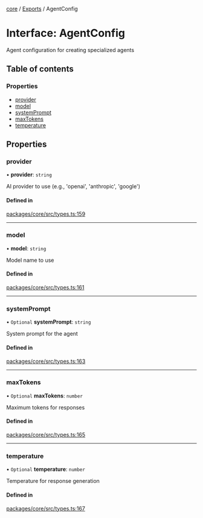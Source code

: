 <!-- 
 ⚠️  AUTO-GENERATED FILE - DO NOT EDIT MANUALLY
 This file is automatically generated by scripts/docs-generator.js
 To make changes, edit the source TypeScript files or update the generator script
-->

[core](../../) / [Exports](../modules) / AgentConfig

# Interface: AgentConfig

Agent configuration for creating specialized agents

## Table of contents

### Properties

- [provider](AgentConfig#provider)
- [model](AgentConfig#model)
- [systemPrompt](AgentConfig#systemprompt)
- [maxTokens](AgentConfig#maxtokens)
- [temperature](AgentConfig#temperature)

## Properties

### provider

• **provider**: `string`

AI provider to use (e.g., 'openai', 'anthropic', 'google')

#### Defined in

[packages/core/src/types.ts:159](https://github.com/woojubb/robota/blob/a84ba23331912a89a9570280d5fa1a0292ba5c7a/packages/core/src/types.ts#L159)

___

### model

• **model**: `string`

Model name to use

#### Defined in

[packages/core/src/types.ts:161](https://github.com/woojubb/robota/blob/a84ba23331912a89a9570280d5fa1a0292ba5c7a/packages/core/src/types.ts#L161)

___

### systemPrompt

• `Optional` **systemPrompt**: `string`

System prompt for the agent

#### Defined in

[packages/core/src/types.ts:163](https://github.com/woojubb/robota/blob/a84ba23331912a89a9570280d5fa1a0292ba5c7a/packages/core/src/types.ts#L163)

___

### maxTokens

• `Optional` **maxTokens**: `number`

Maximum tokens for responses

#### Defined in

[packages/core/src/types.ts:165](https://github.com/woojubb/robota/blob/a84ba23331912a89a9570280d5fa1a0292ba5c7a/packages/core/src/types.ts#L165)

___

### temperature

• `Optional` **temperature**: `number`

Temperature for response generation

#### Defined in

[packages/core/src/types.ts:167](https://github.com/woojubb/robota/blob/a84ba23331912a89a9570280d5fa1a0292ba5c7a/packages/core/src/types.ts#L167)
